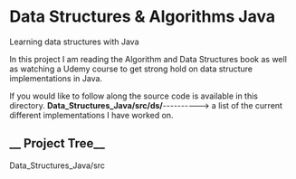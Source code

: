 # Data Structures & Algorithms Java
Learning data structures with Java

In this project I am reading the Algorithm and Data Structures book as well as watching a Udemy course to get strong hold on data structure implementations in Java.

If you would like to follow along the source code is available in this directory. **Data_Structures_Java/src/ds/**---------->
a list of the current different implementations I have worked on. 


## __ Project Tree__
Data_Structures_Java/src
